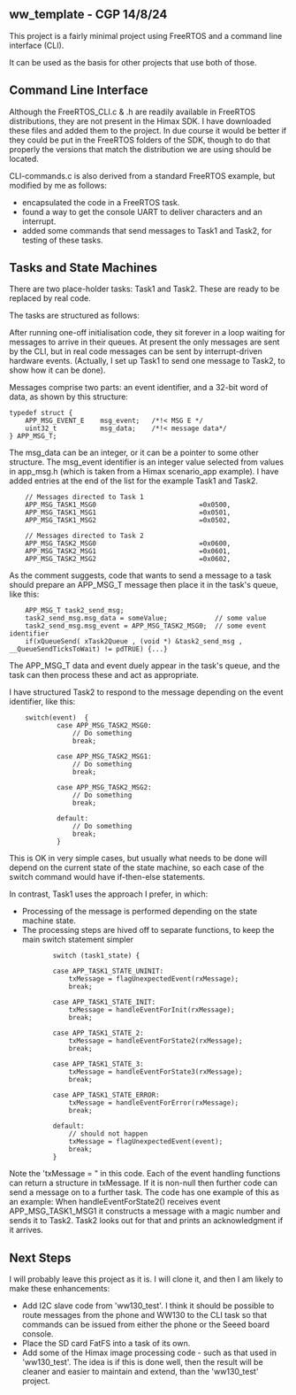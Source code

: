 ## ww_template - CGP 14/8/24

This project is a fairly minimal project using FreeRTOS and a command line interface (CLI).

It can be used as the basis for other projects that use both of those.

Command Line Interface
-----------------------

Although the FreeRTOS_CLI.c & .h are readily available in FreeRTOS distributions, they are not
present in the Himax SDK. I have downloaded these files and added them to the project.
In due course it would be better if they could be put  in the FreeRTOS folders of the SDK,
though to do that properly the versions that match the distribution we are using should be located.

CLI-commands.c is also derived from a standard FreeRTOS example, but modified by me as follows:

- encapsulated the code in a FreeRTOS task.
- found a way to get the console UART to deliver characters and an interrupt.
- added some commands that send messages to Task1 and Task2, for testing of these tasks.

Tasks and State Machines
------------------------

There are two place-holder tasks: Task1 and Task2. These are ready to be replaced by real code.

The tasks are structured as follows:

After running one-off initialisation code, they sit forever in a loop waiting for messages to arrive in their queues.
At present the only messages are sent by the CLI, but in real code messages can be sent by interrupt-driven hardware events. 
(Actually, I set up Task1 to send one message to Task2, to show how it can be done).

Messages comprise two parts: an event identifier, and a 32-bit word of data, as shown by this structure:
```
typedef struct {
	APP_MSG_EVENT_E    msg_event;	/*!< MSG E */
	uint32_t           msg_data;	/*!< message data*/
} APP_MSG_T;
```

The msg_data can be an integer, or it can be a pointer to some other structure. 
The msg_event identifier is an integer value selected from values in app_msg.h (which is taken from a Himax scenario_app example).
I have added entries at the end of the list for the example Task1 and Task2. 
```
	// Messages directed to Task 1
	APP_MSG_TASK1_MSG0							=0x0500,
	APP_MSG_TASK1_MSG1							=0x0501,
	APP_MSG_TASK1_MSG2							=0x0502,

	// Messages directed to Task 2
	APP_MSG_TASK2_MSG0							=0x0600,
	APP_MSG_TASK2_MSG1							=0x0601,
	APP_MSG_TASK2_MSG2							=0x0602,
```

As the comment suggests, code that wants to send a message to a task should prepare an
APP_MSG_T message then place it in the task's queue, like this:
```
	APP_MSG_T task2_send_msg;
	task2_send_msg.msg_data = someValue;			// some value
	task2_send_msg.msg_event = APP_MSG_TASK2_MSG0;	// some event identifier
	if(xQueueSend( xTask2Queue , (void *) &task2_send_msg , __QueueSendTicksToWait) != pdTRUE) {...}
```

The APP_MSG_T data and event duely appear in the task's queue, and the task can then process these and act as appropriate.

I have structured Task2 to respond to the message depending on the event identifier, like this:
```    	
	switch(event)  {
			case APP_MSG_TASK2_MSG0:
				// Do something
				break;

			case APP_MSG_TASK2_MSG1:
				// Do something
				break;

			case APP_MSG_TASK2_MSG2:
				// Do something
				break;

			default:
				// Do something
				break;
            }
```
 This is OK in very simple cases, but usually what needs to be done will depend on the current state of the state machine,
 so each case of the switch command would have if-then-else statements.
 
 In contrast, Task1 uses the approach I prefer, in which:
 - Processing of the message is performed depending on the state machine state.
 - The processing steps are hived off to separate functions, to keep the main switch statement simpler
 ```    	
    		switch (task1_state) {

    		case APP_TASK1_STATE_UNINIT:
    			txMessage = flagUnexpectedEvent(rxMessage);
    			break;

    		case APP_TASK1_STATE_INIT:
    			txMessage = handleEventForInit(rxMessage);
    			break;

    		case APP_TASK1_STATE_2:
    			txMessage = handleEventForState2(rxMessage);
    			break;

    		case APP_TASK1_STATE_3:
    			txMessage = handleEventForState3(rxMessage);
    			break;

    		case APP_TASK1_STATE_ERROR:
    			txMessage = handleEventForError(rxMessage);
    			break;

    		default:
    			// should not happen
    			txMessage = flagUnexpectedEvent(event);
    			break;	
    		}
 ```       		

Note the 'txMessage = " in this code. Each of the event handling functions can return a structure in txMessage.
If it is non-null then further code can send a message on to a further task. The code has one example of this as an example:
When handleEventForState2() receives event APP_MSG_TASK1_MSG1 it constructs a message with a magic number and sends it to Task2.
Task2 looks out for that and prints an acknowledgment if it arrives.

Next Steps
-----------
I will probably leave this project as it is. I will clone it, and then I am likely to make these enhancements:
- Add I2C slave code from 'ww130_test'. I think it should be possible to route messages from the phone and WW130
to the CLI task so that commands can be issued from either the phone or the Seeed board console.
- Place the SD card FatFS into a task of its own.
- Add some of the Himax image processing code - such as that used in 'ww130_test'. The idea is if this is done well, then the
result will be cleaner and easier to maintain and extend, than the 'ww130_test' project.  


